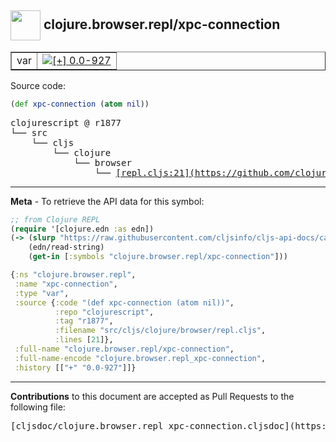## <img width="48px" valign="middle" src="http://i.imgur.com/Hi20huC.png"> clojure.browser.repl/xpc-connection

 <table border="1">
<tr>

<td>var</td>
<td><a href="https://github.com/cljsinfo/cljs-api-docs/tree/0.0-927"><img valign="middle" alt="[+] 0.0-927" src="https://img.shields.io/badge/+-0.0--927-lightgrey.svg"></a> </td>
</tr>
</table>






Source code:

```clj
(def xpc-connection (atom nil))
```

 <pre>
clojurescript @ r1877
└── src
    └── cljs
        └── clojure
            └── browser
                └── <ins>[repl.cljs:21](https://github.com/clojure/clojurescript/blob/r1877/src/cljs/clojure/browser/repl.cljs#L21)</ins>
</pre>


---

__Meta__ - To retrieve the API data for this symbol:

```clj
;; from Clojure REPL
(require '[clojure.edn :as edn])
(-> (slurp "https://raw.githubusercontent.com/cljsinfo/cljs-api-docs/catalog/cljs-api.edn")
    (edn/read-string)
    (get-in [:symbols "clojure.browser.repl/xpc-connection"]))
```

```clj
{:ns "clojure.browser.repl",
 :name "xpc-connection",
 :type "var",
 :source {:code "(def xpc-connection (atom nil))",
          :repo "clojurescript",
          :tag "r1877",
          :filename "src/cljs/clojure/browser/repl.cljs",
          :lines [21]},
 :full-name "clojure.browser.repl/xpc-connection",
 :full-name-encode "clojure.browser.repl_xpc-connection",
 :history [["+" "0.0-927"]]}

```

---

__Contributions__ to this document are accepted as Pull Requests to the following file:

 <pre>
[cljsdoc/clojure.browser.repl_xpc-connection.cljsdoc](https://github.com/cljsinfo/cljs-api-docs/blob/master/cljsdoc/clojure.browser.repl_xpc-connection.cljsdoc)
</pre>

